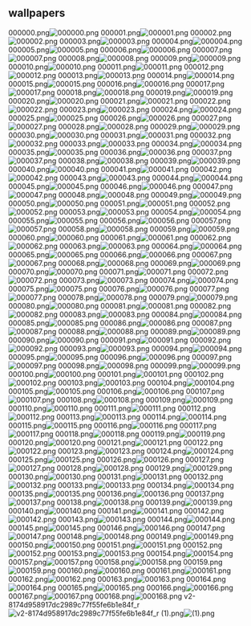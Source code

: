 ## wallpapers
000000.png![000000.png](./wallpaper/000000.png)
000001.png![000001.png](./wallpaper/000001.png)
000002.png![000002.png](./wallpaper/000002.png)
000003.png![000003.png](./wallpaper/000003.png)
000004.png![000004.png](./wallpaper/000004.png)
000005.png![000005.png](./wallpaper/000005.png)
000006.png![000006.png](./wallpaper/000006.png)
000007.png![000007.png](./wallpaper/000007.png)
000008.png![000008.png](./wallpaper/000008.png)
000009.png![000009.png](./wallpaper/000009.png)
000010.png![000010.png](./wallpaper/000010.png)
000011.png![000011.png](./wallpaper/000011.png)
000012.png![000012.png](./wallpaper/000012.png)
000013.png![000013.png](./wallpaper/000013.png)
000014.png![000014.png](./wallpaper/000014.png)
000015.png![000015.png](./wallpaper/000015.png)
000016.png![000016.png](./wallpaper/000016.png)
000017.png![000017.png](./wallpaper/000017.png)
000018.png![000018.png](./wallpaper/000018.png)
000019.png![000019.png](./wallpaper/000019.png)
000020.png![000020.png](./wallpaper/000020.png)
000021.png![000021.png](./wallpaper/000021.png)
000022.png![000022.png](./wallpaper/000022.png)
000023.png![000023.png](./wallpaper/000023.png)
000024.png![000024.png](./wallpaper/000024.png)
000025.png![000025.png](./wallpaper/000025.png)
000026.png![000026.png](./wallpaper/000026.png)
000027.png![000027.png](./wallpaper/000027.png)
000028.png![000028.png](./wallpaper/000028.png)
000029.png![000029.png](./wallpaper/000029.png)
000030.png![000030.png](./wallpaper/000030.png)
000031.png![000031.png](./wallpaper/000031.png)
000032.png![000032.png](./wallpaper/000032.png)
000033.png![000033.png](./wallpaper/000033.png)
000034.png![000034.png](./wallpaper/000034.png)
000035.png![000035.png](./wallpaper/000035.png)
000036.png![000036.png](./wallpaper/000036.png)
000037.png![000037.png](./wallpaper/000037.png)
000038.png![000038.png](./wallpaper/000038.png)
000039.png![000039.png](./wallpaper/000039.png)
000040.png![000040.png](./wallpaper/000040.png)
000041.png![000041.png](./wallpaper/000041.png)
000042.png![000042.png](./wallpaper/000042.png)
000043.png![000043.png](./wallpaper/000043.png)
000044.png![000044.png](./wallpaper/000044.png)
000045.png![000045.png](./wallpaper/000045.png)
000046.png![000046.png](./wallpaper/000046.png)
000047.png![000047.png](./wallpaper/000047.png)
000048.png![000048.png](./wallpaper/000048.png)
000049.png![000049.png](./wallpaper/000049.png)
000050.png![000050.png](./wallpaper/000050.png)
000051.png![000051.png](./wallpaper/000051.png)
000052.png![000052.png](./wallpaper/000052.png)
000053.png![000053.png](./wallpaper/000053.png)
000054.png![000054.png](./wallpaper/000054.png)
000055.png![000055.png](./wallpaper/000055.png)
000056.png![000056.png](./wallpaper/000056.png)
000057.png![000057.png](./wallpaper/000057.png)
000058.png![000058.png](./wallpaper/000058.png)
000059.png![000059.png](./wallpaper/000059.png)
000060.png![000060.png](./wallpaper/000060.png)
000061.png![000061.png](./wallpaper/000061.png)
000062.png![000062.png](./wallpaper/000062.png)
000063.png![000063.png](./wallpaper/000063.png)
000064.png![000064.png](./wallpaper/000064.png)
000065.png![000065.png](./wallpaper/000065.png)
000066.png![000066.png](./wallpaper/000066.png)
000067.png![000067.png](./wallpaper/000067.png)
000068.png![000068.png](./wallpaper/000068.png)
000069.png![000069.png](./wallpaper/000069.png)
000070.png![000070.png](./wallpaper/000070.png)
000071.png![000071.png](./wallpaper/000071.png)
000072.png![000072.png](./wallpaper/000072.png)
000073.png![000073.png](./wallpaper/000073.png)
000074.png![000074.png](./wallpaper/000074.png)
000075.png![000075.png](./wallpaper/000075.png)
000076.png![000076.png](./wallpaper/000076.png)
000077.png![000077.png](./wallpaper/000077.png)
000078.png![000078.png](./wallpaper/000078.png)
000079.png![000079.png](./wallpaper/000079.png)
000080.png![000080.png](./wallpaper/000080.png)
000081.png![000081.png](./wallpaper/000081.png)
000082.png![000082.png](./wallpaper/000082.png)
000083.png![000083.png](./wallpaper/000083.png)
000084.png![000084.png](./wallpaper/000084.png)
000085.png![000085.png](./wallpaper/000085.png)
000086.png![000086.png](./wallpaper/000086.png)
000087.png![000087.png](./wallpaper/000087.png)
000088.png![000088.png](./wallpaper/000088.png)
000089.png![000089.png](./wallpaper/000089.png)
000090.png![000090.png](./wallpaper/000090.png)
000091.png![000091.png](./wallpaper/000091.png)
000092.png![000092.png](./wallpaper/000092.png)
000093.png![000093.png](./wallpaper/000093.png)
000094.png![000094.png](./wallpaper/000094.png)
000095.png![000095.png](./wallpaper/000095.png)
000096.png![000096.png](./wallpaper/000096.png)
000097.png![000097.png](./wallpaper/000097.png)
000098.png![000098.png](./wallpaper/000098.png)
000099.png![000099.png](./wallpaper/000099.png)
000100.png![000100.png](./wallpaper/000100.png)
000101.png![000101.png](./wallpaper/000101.png)
000102.png![000102.png](./wallpaper/000102.png)
000103.png![000103.png](./wallpaper/000103.png)
000104.png![000104.png](./wallpaper/000104.png)
000105.png![000105.png](./wallpaper/000105.png)
000106.png![000106.png](./wallpaper/000106.png)
000107.png![000107.png](./wallpaper/000107.png)
000108.png![000108.png](./wallpaper/000108.png)
000109.png![000109.png](./wallpaper/000109.png)
000110.png![000110.png](./wallpaper/000110.png)
000111.png![000111.png](./wallpaper/000111.png)
000112.png![000112.png](./wallpaper/000112.png)
000113.png![000113.png](./wallpaper/000113.png)
000114.png![000114.png](./wallpaper/000114.png)
000115.png![000115.png](./wallpaper/000115.png)
000116.png![000116.png](./wallpaper/000116.png)
000117.png![000117.png](./wallpaper/000117.png)
000118.png![000118.png](./wallpaper/000118.png)
000119.png![000119.png](./wallpaper/000119.png)
000120.png![000120.png](./wallpaper/000120.png)
000121.png![000121.png](./wallpaper/000121.png)
000122.png![000122.png](./wallpaper/000122.png)
000123.png![000123.png](./wallpaper/000123.png)
000124.png![000124.png](./wallpaper/000124.png)
000125.png![000125.png](./wallpaper/000125.png)
000126.png![000126.png](./wallpaper/000126.png)
000127.png![000127.png](./wallpaper/000127.png)
000128.png![000128.png](./wallpaper/000128.png)
000129.png![000129.png](./wallpaper/000129.png)
000130.png![000130.png](./wallpaper/000130.png)
000131.png![000131.png](./wallpaper/000131.png)
000132.png![000132.png](./wallpaper/000132.png)
000133.png![000133.png](./wallpaper/000133.png)
000134.png![000134.png](./wallpaper/000134.png)
000135.png![000135.png](./wallpaper/000135.png)
000136.png![000136.png](./wallpaper/000136.png)
000137.png![000137.png](./wallpaper/000137.png)
000138.png![000138.png](./wallpaper/000138.png)
000139.png![000139.png](./wallpaper/000139.png)
000140.png![000140.png](./wallpaper/000140.png)
000141.png![000141.png](./wallpaper/000141.png)
000142.png![000142.png](./wallpaper/000142.png)
000143.png![000143.png](./wallpaper/000143.png)
000144.png![000144.png](./wallpaper/000144.png)
000145.png![000145.png](./wallpaper/000145.png)
000146.png![000146.png](./wallpaper/000146.png)
000147.png![000147.png](./wallpaper/000147.png)
000148.png![000148.png](./wallpaper/000148.png)
000149.png![000149.png](./wallpaper/000149.png)
000150.png![000150.png](./wallpaper/000150.png)
000151.png![000151.png](./wallpaper/000151.png)
000152.png![000152.png](./wallpaper/000152.png)
000153.png![000153.png](./wallpaper/000153.png)
000154.png![000154.png](./wallpaper/000154.png)
000157.png![000157.png](./wallpaper/000157.png)
000158.png![000158.png](./wallpaper/000158.png)
000159.png![000159.png](./wallpaper/000159.png)
000160.png![000160.png](./wallpaper/000160.png)
000161.png![000161.png](./wallpaper/000161.png)
000162.png![000162.png](./wallpaper/000162.png)
000163.png![000163.png](./wallpaper/000163.png)
000164.png![000164.png](./wallpaper/000164.png)
000165.png![000165.png](./wallpaper/000165.png)
000166.png![000166.png](./wallpaper/000166.png)
000167.png![000167.png](./wallpaper/000167.png)
000168.png![000168.png](./wallpaper/000168.png)
v2-8174d958917dc2989c77f55fe6b1e84f_r![v2-8174d958917dc2989c77f55fe6b1e84f_r](./wallpaper/v2-8174d958917dc2989c77f55fe6b1e84f_r)
(1).png![(1).png](./wallpaper/(1).png)
